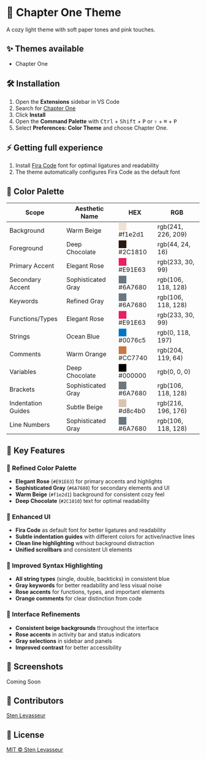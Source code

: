 # 🌸 Chapter One Theme

A cozy light theme with soft paper tones and pink touches.

## ✨ Themes available

- Chapter One 

## 🛠️ Installation

1. Open the **Extensions** sidebar in VS Code
2. Search for [Chapter One](https://marketplace.visualstudio.com/items?itemName=nenets.chapter-one)
3. Click **Install**
4. Open the **Command Palette** with <kbd>Ctrl</kbd> + <kbd>Shift</kbd> + <kbd>P</kbd> or <kbd>⇧</kbd> + <kbd>⌘</kbd> + <kbd>P</kbd>
5. Select **Preferences: Color Theme** and choose Chapter One.

## ⚡ Getting full experience 

1. Install [Fira Code](https://github.com/tonsky/FiraCode#installation) font for optimal ligatures and readability
2. The theme automatically configures Fira Code as the default font

## 🎨 Color Palette

| Scope                | Aesthetic Name      | HEX        | RGB                  |
|----------------------|---------------------|------------|----------------------|
| Background           | Warm Beige          | <div style="background-color: #f1e2d1; width: 20px; height: 20px; display: inline-block; vertical-align: middle;"></div> #f1e2d1    | rgb(241, 226, 209) |
| Foreground           | Deep Chocolate      | <div style="background-color: #2C1810; width: 20px; height: 20px; display: inline-block; vertical-align: middle;"></div> #2C1810    | rgb(44, 24, 16)    |
| Primary Accent       | Elegant Rose        | <div style="background-color: #E91E63; width: 20px; height: 20px; display: inline-block; vertical-align: middle;"></div> #E91E63    | rgb(233, 30, 99)   |
| Secondary Accent     | Sophisticated Gray  | <div style="background-color: #6A7680; width: 20px; height: 20px; display: inline-block; vertical-align: middle;"></div> #6A7680    | rgb(106, 118, 128) |
| Keywords             | Refined Gray        | <div style="background-color: #6A7680; width: 20px; height: 20px; display: inline-block; vertical-align: middle;"></div> #6A7680    | rgb(106, 118, 128) |
| Functions/Types      | Elegant Rose        | <div style="background-color: #E91E63; width: 20px; height: 20px; display: inline-block; vertical-align: middle;"></div> #E91E63    | rgb(233, 30, 99)   |
| Strings              | Ocean Blue          | <div style="background-color: #0076c5; width: 20px; height: 20px; display: inline-block; vertical-align: middle;"></div> #0076c5    | rgb(0, 118, 197)   |
| Comments             | Warm Orange         | <div style="background-color: #CC7740; width: 20px; height: 20px; display: inline-block; vertical-align: middle;"></div> #CC7740    | rgb(204, 119, 64)  |
| Variables            | Deep Chocolate      | <div style="background-color: #000000; width: 20px; height: 20px; display: inline-block; vertical-align: middle;"></div> #000000    | rgb(0, 0, 0)       |
| Brackets             | Sophisticated Gray  | <div style="background-color: #6A7680; width: 20px; height: 20px; display: inline-block; vertical-align: middle;"></div> #6A7680    | rgb(106, 118, 128) |
| Indentation Guides   | Subtle Beige        | <div style="background-color: #d8c4b0; width: 20px; height: 20px; display: inline-block; vertical-align: middle;"></div> #d8c4b0    | rgb(216, 196, 176) |
| Line Numbers         | Sophisticated Gray  | <div style="background-color: #6A7680; width: 20px; height: 20px; display: inline-block; vertical-align: middle;"></div> #6A7680    | rgb(106, 118, 128) |

## 🎯 Key Features

### 🎨 Refined Color Palette
- **Elegant Rose** (`#E91E63`) for primary accents and highlights
- **Sophisticated Gray** (`#6A7680`) for secondary elements and UI
- **Warm Beige** (`#f1e2d1`) background for consistent cozy feel
- **Deep Chocolate** (`#2C1810`) text for optimal readability

### 🔧 Enhanced UI
- **Fira Code** as default font for better ligatures and readability
- **Subtle indentation guides** with different colors for active/inactive lines
- **Clean line highlighting** without background distraction
- **Unified scrollbars** and consistent UI elements

### 🎯 Improved Syntax Highlighting
- **All string types** (single, double, backticks) in consistent blue
- **Gray keywords** for better readability and less visual noise
- **Rose accents** for functions, types, and important elements
- **Orange comments** for clear distinction from code

### 🧭 Interface Refinements
- **Consistent beige backgrounds** throughout the interface
- **Rose accents** in activity bar and status indicators
- **Gray selections** in sidebar and panels
- **Improved contrast** for better accessibility

## 📸 Screenshots

Coming Soon

## 💌 Contributors

[Sten Levasseur](https://github.com/Netsbump)

## 📜 License

[MIT © Sten Levasseur](https://github.com/Netsbump/chapter-one/blob/main/LICENSE)